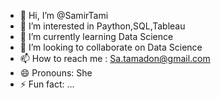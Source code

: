 - 👋 Hi, I’m @SamirTami
- 👀 I’m interested in Paython,SQL,Tableau
- 🌱 I’m currently learning Data Science
- 💞️ I’m looking to collaborate on Data Science
- 📫 How to reach me : Sa.tamadon@gmail.com
- 😄 Pronouns: She
- ⚡ Fun fact: ...

<!---
SamirTami/SamirTami is a ✨ special ✨ repository because its `README.md` (this file) appears on your GitHub profile.
You can click the Preview link to take a look at your changes.
--->

